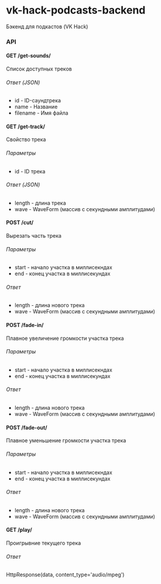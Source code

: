 # vk-hack-podcasts-backend
Бэкенд для подкастов (VK Hack)

### API

#### GET /get-sounds/
Список доступных треков
###### Ответ (JSON)
- id - ID-саундтрека
- name - Название
- filename - Имя файла

#### GET /get-track/
Свойство трека
###### Параметры
- id - ID трека
###### Ответ (JSON)
- length - длина трека
- wave - WaveForm (массив с секундными амплитудами)

#### POST /cut/
Вырезать часть трека
###### Параметры
- start - начало участка в миллисекндах
- end - конец участка в миллисекундах
###### Ответ
- length - длина нового трека
- wave - WaveForm (массив с секундными амплитудами)
 
#### POST /fade-in/
Плавное увеличение громкости участка трека
###### Параметры
- start - начало участка в миллисекндах
- end - конец участка в миллисекундах
###### Ответ
- length - длина нового трека
- wave - WaveForm (массив с секундными амплитудами)

#### POST /fade-out/
Плавное уменьшение громкости участка трека
###### Параметры
- start - начало участка в миллисекндах
- end - конец участка в миллисекундах
###### Ответ
- length - длина нового трека
- wave - WaveForm (массив с секундными амплитудами)

#### GET /play/
Проигрывние текущего трека
###### Ответ
HttpResponse(data, content_type='audio/mpeg')